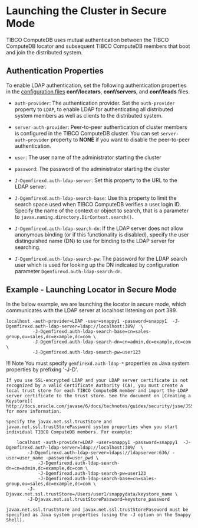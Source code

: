 # Launching the Cluster in Secure Mode

TIBCO ComputeDB uses mutual authentication between the TIBCO ComputeDB locator and subsequent TIBCO ComputeDB members that boot and join the distributed system.

<a id= authproperties> </a>
## Authentication Properties

To enable LDAP authentication, set the following authentication properties in the [configuration files](../configuring_cluster/configuring_cluster.md) **conf/locators**, **conf/servers**, and **conf/leads** files.

* `auth-provider`: The authentication provider. Set the `auth-provider` property to `LDAP`, to enable LDAP for authenticating all distributed system members as well as clients to the distributed system.

*	`server-auth-provider`: Peer-to-peer authentication of cluster members is configured in the TIBCO ComputeDB cluster. You can set `server-auth-provider` property to **NONE** if you want to disable the peer-to-peer authentication.

* `user`: The user name of the administrator starting the cluster

* `password`: The password of the administrator starting the cluster

* `J-Dgemfirexd.auth-ldap-server`: Set this property to the URL to the LDAP server.

* `J-Dgemfirexd.auth-ldap-search-base`: Use this property to limit the search space used when TIBCO ComputeDB verifies a user login ID. Specify the name of the context or object to search, that is a parameter to `javax.naming.directory.DirContext.search()`. 

* `J-Dgemfirexd.auth-ldap-search-dn`: If the LDAP server does not allow anonymous binding (or if this functionality is disabled), specify the user distinguished name (DN) to use for binding to the LDAP server for searching.

* `J-Dgemfirexd.auth-ldap-search-pw`: The password for the LDAP search user which is used for looking up the DN indicated by configuration parameter `Dgemfirexd.auth-ldap-search-dn`. 

## Example - Launching Locator in Secure Mode

In the below example, we are launching the locator in secure mode, which communicates with the LDAP server at localhost listening on port 389.
```pre
localhost -auth-provider=LDAP -user=snappy1 -password=snappy1  -J-Dgemfirexd.auth-ldap-server=ldap://localhost:389/  \
          -J-Dgemfirexd.auth-ldap-search-base=cn=sales-group,ou=sales,dc=example,dc=com \
          -J-Dgemfirexd.auth-ldap-search-dn=cn=admin,dc=example,dc=com \
          -J-Dgemfirexd.auth-ldap-search-pw=user123
```

!!! Note
	You must specify `gemfirexd.auth-ldap-*` properties as Java system properties by prefixing '-J-D'.
    
	If you use SSL-encrypted LDAP and your LDAP server certificate is not recognized by a valid Certificate Authority (CA), you must create a local trust store for each TIBCO ComputeDB member and import the LDAP server certificate to the trust store. See the document on [Creating a Keystore]( http://docs.oracle.com/javase/6/docs/technotes/guides/security/jsse/JSSERefGuide.html#CreateKeystore) for more information.

	Specify the javax.net.ssl.trustStore and javax.net.ssl.trustStorePassword system properties when you start individual TIBCO ComputeDB members. For example:

		localhost -auth-provider=LDAP -user=snappy1 -password=snappy1  -J-Dgemfirexd.auth-ldap-server=ldap://localhost:389/  \
			-J-Dgemfirexd.auth-ldap-server=ldaps://ldapserver:636/ -user=user_name -password=user_pwd \
     			-J-Dgemfirexd.auth-ldap-search-dn=cn=admin,dc=example,dc=com \
          		-J-Dgemfirexd.auth-ldap-search-pw=user123
          		-J-Dgemfirexd.auth-ldap-search-base=cn=sales-group,ou=sales,dc=example,dc=com \
			-J-Djavax.net.ssl.trustStore=/Users/user1/snappydata/keystore_name \
			-J-Djavax.net.ssl.trustStorePassword=keystore_password

	javax.net.ssl.trustStore and javax.net.ssl.trustStorePassword must be specified as Java system properties (using the -J option on the Snappy Shell).

